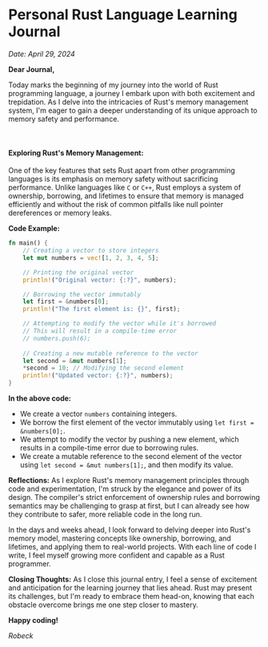 # **Personal Rust Language Learning Journal**

*Date: April 29, 2024*

**Dear Journal,**

Today marks the beginning of my journey into the world of Rust programming language, a journey I embark upon with both excitement and trepidation. As I delve into the intricacies of Rust's memory management system, I'm eager to gain a deeper understanding of its unique approach to memory safety and performance.

<br>

#### **Exploring Rust's Memory Management:**
One of the key features that sets Rust apart from other programming languages is its emphasis on memory safety without sacrificing performance. Unlike languages like `C` or `C++`, Rust employs a system of ownership, borrowing, and lifetimes to ensure that memory is managed efficiently and without the risk of common pitfalls like null pointer dereferences or memory leaks.

**Code Example:**
```rust
fn main() {
    // Creating a vector to store integers
    let mut numbers = vec![1, 2, 3, 4, 5];

    // Printing the original vector
    println!("Original vector: {:?}", numbers);

    // Borrowing the vector immutably
    let first = &numbers[0];
    println!("The first element is: {}", first);

    // Attempting to modify the vector while it's borrowed
    // This will result in a compile-time error
    // numbers.push(6);
    
    // Creating a new mutable reference to the vector
    let second = &mut numbers[1];
    *second = 10; // Modifying the second element
    println!("Updated vector: {:?}", numbers);
}
```
**In the above code:**

- We create a vector `numbers` containing integers.
- We borrow the first element of the vector immutably using `let first = &numbers[0];`.
- We attempt to modify the vector by pushing a new element, which results in a compile-time error due to borrowing rules.
- We create a mutable reference to the second element of the vector using `let second = &mut numbers[1];`, and then modify its value.

**Reflections:**
As I explore Rust's memory management principles through code and experimentation, I'm struck by the elegance and power of its design. The compiler's strict enforcement of ownership rules and borrowing semantics may be challenging to grasp at first, but I can already see how they contribute to safer, more reliable code in the long run.

In the days and weeks ahead, I look forward to delving deeper into Rust's memory model, mastering concepts like ownership, borrowing, and lifetimes, and applying them to real-world projects. With each line of code I write, I feel myself growing more confident and capable as a Rust programmer.

**Closing Thoughts:**
As I close this journal entry, I feel a sense of excitement and anticipation for the learning journey that lies ahead. Rust may present its challenges, but I'm ready to embrace them head-on, knowing that each obstacle overcome brings me one step closer to mastery.

**Happy coding!**

*Robeck*